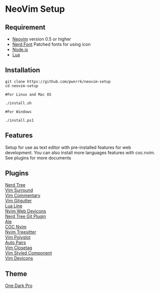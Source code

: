 # NeoVim Setup

## Requirement

- [Neovim](https://github.com/neovim/neovim) version 0.5 or higher
- [Nerd Font](https://github.com/ryanoasis/nerd-fonts) Patched fonts for using icon
- [Node.js](https://nodejs.org/)
- [Lua](https://www.lua.org/)

## Installation

    git clone https://github.com/pwnrrk/neovim-setup
    cd neovim-setup

    #For Linux and Mac OS

    ./install.sh

    #For Windows

    ./install.ps1

## Features

Setup for use as text editor with pre-installed features for web development. You can also install more languages features with coc.nvim. See plugins for more documents

## Plugins

[Nerd Tree](https://github.com/preservim/nerdtree)  
[Vim Surround](https://github.com/tpope/vim-surround)  
[Vim Commentary](https://github.com/tpope/vim-commentary)  
[Vim Gitgutter](https://github.com/airblade/vim-gitgutter)  
[Lua Line](https://github.com/nvim-lualine/lualine.nvim)  
[Nvim Web Devicons](https://github.com/kyazdani42/nvim-web-devicons)  
[Nerd Tree Git Plugin](https://github.com/xuyuanp/nerdtree-git-plugin)  
[Ale](https://github.com/dense-analysis/ale)  
[COC Nvim](https://github.com/neoclide/coc.nvim)  
[Nvim Treesitter](https://github.com/nvim-treesitter/nvim-treesitter)  
[Vim Polyglot](https://github.com/sheerun/vim-polyglot)  
[Auto Pairs](https://github.com/jiangmiao/auto-pairs)  
[Vim Closetag](https://github.com/alvan/vim-closetag)  
[Vim Styled Component](https://github.com/styled-components/vim-styled-components)  
[Vim Devicons](https://github.com/ryanoasis/vim-devicons)

## Theme

[One Dark Pro](https://github.com/olimorris/onedarkpro.nvim)
